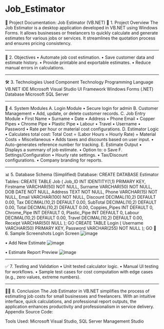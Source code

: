 # Job_Estimator
📄 Project Documentation: Job Estimator (VB.NET)
📘 1. Project Overview
The Job Estimator is a desktop application developed in VB.NET using Windows Forms. It allows businesses or freelancers to quickly calculate and generate estimates for various jobs or services. It streamlines the quotation process and ensures pricing consistency.
________________________________________
🧩 2. Objectives
•	Automate job cost estimation.
•	Save customer data and estimate history.
•	Provide printable and exportable estimates.
•	Reduce manual errors in calculations.
________________________________________
🛠️ 3. Technologies Used
Component	Technology
Programming Language	VB.NET
IDE	Microsoft Visual Studio
UI Framework	Windows Forms (.NET)
Database	Microsoft SQL Server 
________________________________________
🧱 4. System Modules
A. Login Module
•	Secure login for admin
B. Customer Management
•	Add, update, or delete customer records.
C. Job Entry Module
•	    First Name 
•	    Surname 
•	    Date 
•	    Address
•	    Phone 
 Email
•	 Copper Pipes 
•	  Chrome Pipe 
•	 Plastic Pipe 
•	 Labour 
•	 Travel 
•	 Username 
•	Password 
•	Rate per hour or material cost configurations.
D. Estimator Logic
•	Calculates total cost:
Total Cost = (Labor Hours × Hourly Rate) + Material Costs + Miscellaneous
•	Adds taxes and discounts based on user input.
•	Auto-generates reference number for tracking.
E. Estimate Output
•	Displays a summary of job estimate.
•	Option to:
o	Save
F. Settings/Configuration
•	Hourly rate settings.
•	Tax/Discount configurations.
•	Company branding for reports.
________________________________________
📊 5. Database Schema (Simplified)
Database:
CREATE DATABASE Estimator 
Tables:
CREATE TABLE Job (
    Job_ID INT IDENTITY(1,1) PRIMARY KEY,
    Firstname VARCHAR(50) NOT NULL,
    Surname VARCHAR(50) NOT NULL,
    DOB DATE NOT NULL,
    Address TEXT NOT NULL,
    Phone VARCHAR(15) NOT NULL,
    Email VARCHAR(100) NOT NULL,
    Discount DECIMAL(10,2) DEFAULT 0.00,
    Tax DECIMAL(10,2) DEFAULT 0.00,
    SubTotal DECIMAL(10,2) DEFAULT 0.00,
    Total DECIMAL(10,2) DEFAULT 0.00,
    Coppies_Pipes INT DEFAULT 0,
    Chrome_Pipe INT DEFAULT 0,
    Plastic_Pipe INT DEFAULT 0,
    Labour DECIMAL(10,2) DEFAULT 0.00,
    Travel DECIMAL(10,2) DEFAULT 0.00,
    Receipt VARCHAR(50) NULL
);
GO
CREATE TABLE Login (
    Username VARCHAR(50) PRIMARY KEY,
    Password VARCHAR(255) NOT NULL
);
GO
📸 6. Sample Screenshots
Login Screen
![image](https://github.com/user-attachments/assets/31eeae25-5ba2-4e73-994c-e172219b73a6)

•	Add New Estimate 
![image](https://github.com/user-attachments/assets/55804391-f9bb-423d-a153-f5affa766e18)

•	Estimate Report Preview
 ![image](https://github.com/user-attachments/assets/49fb345e-a6d8-4bd6-a92d-a6678682a497)

________________________________________
✅ 7. Testing and Validation
•	Unit tested calculator logic.
•	Manual UI testing for workflows.
•	Sample test cases for cost computation with edge cases (e.g., zero values, extreme numbers).
________________________________________
👨‍💼 8. Conclusion
The Job Estimator in VB.NET simplifies the process of estimating job costs for small businesses and freelancers. With an intuitive interface, quick calculations, and professional report outputs, the application enhances productivity and professionalism in service delivery.
Appendix
Source Code: 

Tools Used: Microsoft Visual Studio, SQL Server Management Studio

